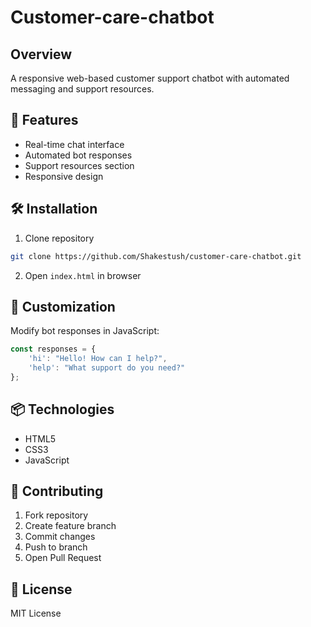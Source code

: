 # Customer-care-chatbot

## Overview
A responsive web-based customer support chatbot with automated messaging and support resources.

## 🚀 Features
- Real-time chat interface
- Automated bot responses
- Support resources section
- Responsive design

## 🛠 Installation
1. Clone repository
```bash
git clone https://github.com/Shakestush/customer-care-chatbot.git
```
2. Open `index.html` in browser

## 🔧 Customization
Modify bot responses in JavaScript:
```javascript
const responses = {
    'hi': "Hello! How can I help?",
    'help': "What support do you need?"
};
```

## 📦 Technologies
- HTML5
- CSS3
- JavaScript

## 👥 Contributing
1. Fork repository
2. Create feature branch
3. Commit changes
4. Push to branch
5. Open Pull Request

## 📄 License
MIT License
